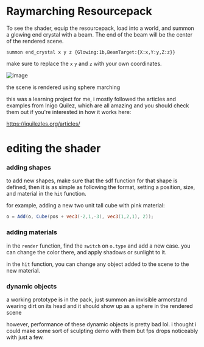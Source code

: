 # Raymarching Resourcepack

To see the shader, equip the resourcepack, load into a world, and summon a glowing end crystal with a beam. The end of the beam will be the center of the rendered scene.

```mcfunction
summon end_crystal x y z {Glowing:1b,BeamTarget:{X:x,Y:y,Z:z}}
```

make sure to replace the `x` `y` and `z` with your own coordinates.

![image](https://user-images.githubusercontent.com/16228717/170604180-cf979f10-dca2-4141-b1a4-1640d2fb470d.png)

the scene is rendered using sphere marching

this was a learning project for me, i mostly followed the articles and examples from Inigo Quilez, which are all amazing and you should check them out if you're interested in how it works here:

https://iquilezles.org/articles/

# editing the shader

### adding shapes

to add new shapes, make sure that the sdf function for that shape is defined, then it is as simple as following the format, setting a position, size, and material in the `hit` function.

for example, adding a new two unit tall cube with pink material:
```glsl
o = Add(o, Cube(pos + vec3(-2,1,-3), vec3(1,2,1), 2));
```

### adding materials

in the `render` function, find the `switch` on `o.type` and add a new case. you can change the color there, and apply shadows or sunlight to it.

in the `hit` function, you can change any object added to the scene to the new material.

### dynamic objects

a working prototype is in the pack, just summon an invisible armorstand wearing dirt on its head and it should show up as a sphere in the rendered scene

however, performance of these dynamic objects is pretty bad lol. i thought i could make some sort of sculpting demo with them but fps drops noticeably with just a few.
